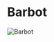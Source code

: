 # Barbot

<img src="https://raw.githubusercontent.com/sidlauskaslukas/barbot/master/resources/barbot.jpg" alt="Barbot">

